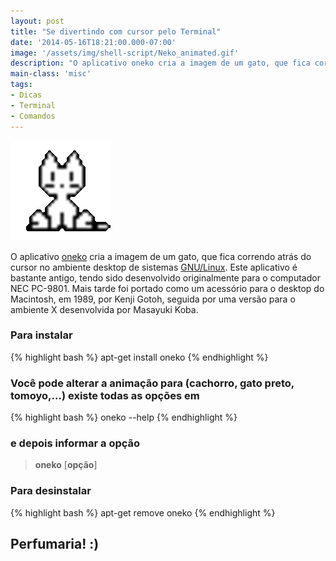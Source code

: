 ```yaml
---
layout: post
title: "Se divertindo com cursor pelo Terminal"
date: '2014-05-16T18:21:00.000-07:00'
image: '/assets/img/shell-script/Neko_animated.gif'
description: "O aplicativo oneko cria a imagem de um gato, que fica correndo  atrás do cursor no ambiente desktop de sistemas GNU/Linux."
main-class: 'misc'
tags:
- Dicas
- Terminal
- Comandos
---
```

![Se divertindo com cursor pelo Terminal](/assets/img/shell-script/Neko_animated.gif "Se divertindo com cursor pelo Terminal")

O aplicativo [oneko](http://en.wikipedia.org/wiki/Neko_%28computer_program%29) cria a imagem de um gato, que fica correndo  atrás do cursor no ambiente desktop de sistemas [GNU/Linux](http://www.terminalroot.com.br/shell/). Este  aplicativo é bastante antigo, tendo sido desenvolvido originalmente para  o computador NEC PC-9801. Mais tarde foi portado como um acessório para  o desktop do Macintosh, em 1989, por Kenji Gotoh, seguida por uma  versão para o ambiente X desenvolvida por Masayuki Koba.

### Para instalar
{% highlight bash %}
apt-get install oneko
{% endhighlight %}

### Você pode alterar a animação para (cachorro, gato preto, tomoyo,…) existe todas as opções em
{% highlight bash %}
oneko --help
{% endhighlight %}

### e depois informar a opção

> __oneko__ [__opção__]


### Para desinstalar
{% highlight bash %}
apt-get remove oneko
{% endhighlight %}

## Perfumaria! :)
